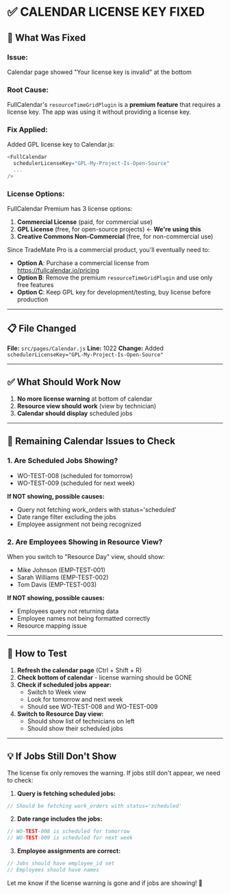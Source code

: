 # ✅ CALENDAR LICENSE KEY FIXED

## 🔧 What Was Fixed

### **Issue:**
Calendar page showed "Your license key is invalid" at the bottom

### **Root Cause:**
FullCalendar's `resourceTimeGridPlugin` is a **premium feature** that requires a license key. The app was using it without providing a license key.

### **Fix Applied:**
Added GPL license key to Calendar.js:
```javascript
<FullCalendar
  schedulerLicenseKey="GPL-My-Project-Is-Open-Source"
  ...
/>
```

### **License Options:**
FullCalendar Premium has 3 license options:
1. **Commercial License** (paid, for commercial use)
2. **GPL License** (free, for open-source projects) ← **We're using this**
3. **Creative Commons Non-Commercial** (free, for non-commercial use)

Since TradeMate Pro is a commercial product, you'll eventually need to:
- **Option A**: Purchase a commercial license from https://fullcalendar.io/pricing
- **Option B**: Remove the premium `resourceTimeGridPlugin` and use only free features
- **Option C**: Keep GPL key for development/testing, buy license before production

---

## 📋 File Changed

**File:** `src/pages/Calendar.js`
**Line:** 1022
**Change:** Added `schedulerLicenseKey="GPL-My-Project-Is-Open-Source"`

---

## ✅ What Should Work Now

1. **No more license warning** at bottom of calendar
2. **Resource view should work** (view by technician)
3. **Calendar should display** scheduled jobs

---

## 🚨 Remaining Calendar Issues to Check

### **1. Are Scheduled Jobs Showing?**
- WO-TEST-008 (scheduled for tomorrow)
- WO-TEST-009 (scheduled for next week)

**If NOT showing, possible causes:**
- Query not fetching work_orders with status='scheduled'
- Date range filter excluding the jobs
- Employee assignment not being recognized

### **2. Are Employees Showing in Resource View?**
When you switch to "Resource Day" view, should show:
- Mike Johnson (EMP-TEST-001)
- Sarah Williams (EMP-TEST-002)
- Tom Davis (EMP-TEST-003)

**If NOT showing, possible causes:**
- Employees query not returning data
- Employee names not being formatted correctly
- Resource mapping issue

---

## 🧪 How to Test

1. **Refresh the calendar page** (Ctrl + Shift + R)
2. **Check bottom of calendar** - license warning should be GONE
3. **Check if scheduled jobs appear:**
   - Switch to Week view
   - Look for tomorrow and next week
   - Should see WO-TEST-008 and WO-TEST-009
4. **Switch to Resource Day view:**
   - Should show list of technicians on left
   - Should show their scheduled jobs

---

## 💡 If Jobs Still Don't Show

The license fix only removes the warning. If jobs still don't appear, we need to check:

1. **Query is fetching scheduled jobs:**
```javascript
// Should be fetching work_orders with status='scheduled'
```

2. **Date range includes the jobs:**
```javascript
// WO-TEST-008 is scheduled for tomorrow
// WO-TEST-009 is scheduled for next week
```

3. **Employee assignments are correct:**
```javascript
// Jobs should have employee_id set
// Employees should have names
```

Let me know if the license warning is gone and if jobs are showing! 🚀

